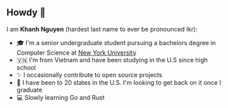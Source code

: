 <!--
**Kn99HN/Kn99HN** is a ✨ _special_ ✨ repository because its `README.md` (this file) appears on your GitHub profile.

Here are some ideas to get you started:

- 🔭 I’m currently working on ...
- 🌱 I’m currently learning ...
- 👯 I’m looking to collaborate on ...
- 🤔 I’m looking for help with ...
- 💬 Ask me about ...
- 📫 How to reach me: ...
- 😄 Pronouns: ...
- ⚡ Fun fact: ...
-->
## Howdy 👋

I am **Khanh Nguyen** (hardest last name to ever be pronounced Ikr):

- 🎓 I'm a senior undergraduate student pursuing a bachelors degree in Computer Science at [New York University](https://www.nyu.edu/)
- 🇻🇳 I'm from Vietnam and have been studying in the U.S since high school
- ✨ I occasionally contribute to open source projects
- 🧭 I have been to 20 states in the U.S. I'm looking to get back on it once I graduate
- 💻 Slowly learning Go and Rust


